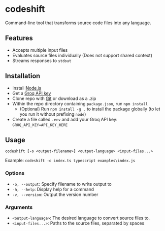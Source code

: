 # codeshift

Command-line tool that transforms source code files into any language.

## Features

- Accepts multiple input files
- Evaluates source files individually (Does not support shared context)
- Streams responses to `stdout`

## Installation

- Install [Node.js](https://nodejs.org/en)
- Get a [Groq API key](https://console.groq.com/keys)
- Clone repo with [Git](https://git-scm.com/) or download as a .zip
- Within the repo directory containing `package.json`, run `npm install`
  - (Optional) Run `npm install -g .` to install the package globally (to let you run it without prefixing `node`)
- Create a file called `.env` and add your Groq API key: `GROQ_API_KEY=API_KEY_HERE`

## Usage

`codeshift [-o <output-filename>] <output-language> <input-files...>`

Example: `codeshift -o index.ts typescript examples\index.js`

### Options

- `-o, --output`: Specify filename to write output to
- `-h, --help`: Display help for a command
- `-v, --version`: Output the version number

### Arguments

- `<output-language>`: The desired language to convert source files to.
- `<input-files...>`: Paths to the source files, separated by spaces
